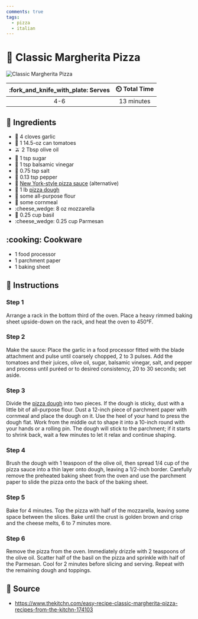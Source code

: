 ```yaml
---
comments: true
tags:
  - pizza
  - italian
---
```

# :pizza: Classic Margherita Pizza

![Classic Margherita Pizza](../assets/images/classic-margherita-pizza.jpg)

| :fork_and_knife_with_plate: Serves | :timer_clock: Total Time |
|:----------------------------------:|:-----------------------: |
| 4-6 | 13 minutes |

## :salt: Ingredients

- :garlic: 4 cloves garlic
- :tomato: 1 14.5-oz can tomatoes
- :olive: 2 Tbsp olive oil
- :candy: 1 tsp sugar
- :sake: 1 tsp balsamic vinegar
- :salt: 0.75 tsp salt
- :salt: 0.13 tsp pepper
- :tomato: [New York-style pizza sauce][2] (alternative)
- :pizza: 1 lb [pizza dough][1]
- :ear_of_rice: some all-purpose flour
- :corn: some cornmeal
- :cheese_wedge: 8 oz mozzarella
- :herb: 0.25 cup basil
- :cheese_wedge: 0.25 cup Parmesan

## :cooking: Cookware

- 1 food processor
- 1 parchment paper
- 1 baking sheet

## :pencil: Instructions

### Step 1

Arrange a rack in the bottom third of the oven. Place a heavy rimmed baking sheet upside-down on the rack, and heat the
oven to 450°F.

### Step 2

Make the sauce: Place the garlic in a food processor fitted with the blade attachment and pulse until coarsely chopped,
2 to 3 pulses. Add the tomatoes and their juices, olive oil, sugar, balsamic vinegar, salt, and pepper and process until
puréed or to desired consistency, 20 to 30 seconds; set aside.

### Step 3

Divide the [pizza dough][1] into two pieces. If the dough is sticky, dust with a little bit of all-purpose flour. Dust
a 12-inch piece of parchment paper with cornmeal and place the dough on it. Use the heel of your hand to press the
dough flat. Work from the middle out to shape it into a 10-inch round with your hands or a rolling pin. The dough will
stick to the parchment; if it starts to shrink back, wait a few minutes to let it relax and continue shaping.

### Step 4

Brush the dough with 1 teaspoon of the olive oil, then spread 1/4 cup of the pizza sauce into a thin layer onto dough,
leaving a 1/2-inch border. Carefully remove the preheated baking sheet from the oven and use the parchment paper to
slide the pizza onto the back of the baking sheet.

### Step 5

Bake for 4 minutes. Top the pizza with half of the mozzarella, leaving some space between the slices. Bake until the
crust is golden brown and crisp and the cheese melts, 6 to 7 minutes more.

### Step 6

Remove the pizza from the oven. Immediately drizzle with 2 teaspoons of the olive oil. Scatter half of the basil on the
pizza and sprinkle with half of the Parmesan. Cool for 2 minutes before slicing and serving. Repeat with the remaining
dough and toppings.

## :link: Source

- <https://www.thekitchn.com/easy-recipe-classic-margherita-pizza-recipes-from-the-kitchn-174103>

[1]: <../ingredients/pizza-dough.md>
[2]: <../sauces-and-dressings/new-york-style-pizza-sauce.md>
